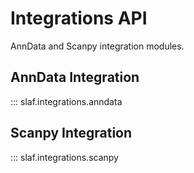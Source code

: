 # Integrations API

AnnData and Scanpy integration modules.

## AnnData Integration

::: slaf.integrations.anndata

## Scanpy Integration

::: slaf.integrations.scanpy
